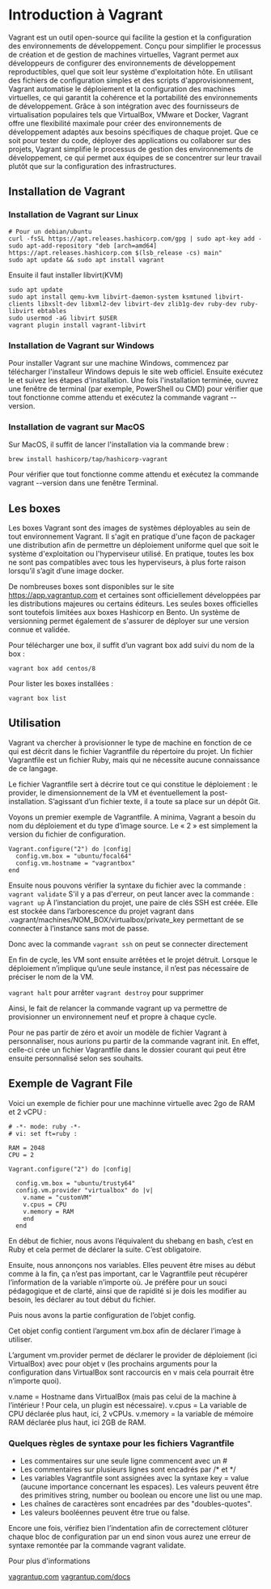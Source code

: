 
# Introduction à Vagrant

Vagrant est un outil open-source qui facilite la gestion et la configuration des environnements de développement. Conçu pour simplifier le processus de création et de gestion de machines virtuelles, Vagrant permet aux développeurs de configurer des environnements de développement reproductibles, quel que soit leur système d'exploitation hôte. En utilisant des fichiers de configuration simples et des scripts d'approvisionnement, Vagrant automatise le déploiement et la configuration des machines virtuelles, ce qui garantit la cohérence et la portabilité des environnements de développement. Grâce à son intégration avec des fournisseurs de virtualisation populaires tels que VirtualBox, VMware et Docker, Vagrant offre une flexibilité maximale pour créer des environnements de développement adaptés aux besoins spécifiques de chaque projet. Que ce soit pour tester du code, déployer des applications ou collaborer sur des projets, Vagrant simplifie le processus de gestion des environnements de développement, ce qui permet aux équipes de se concentrer sur leur travail plutôt que sur la configuration des infrastructures.

## Installation de Vagrant

### Installation de Vagrant sur Linux 


```shell
# Pour un debian/ubuntu
curl -fsSL https://apt.releases.hashicorp.com/gpg | sudo apt-key add -
sudo apt-add-repository "deb [arch=amd64] https://apt.releases.hashicorp.com $(lsb_release -cs) main"
sudo apt update && sudo apt install vagrant
```
Ensuite il faut installer libvirt(KVM)

```shell
sudo apt update
sudo apt install qemu-kvm libvirt-daemon-system ksmtuned libvirt-clients libxslt-dev libxml2-dev libvirt-dev zlib1g-dev ruby-dev ruby-libvirt ebtables
sudo usermod -aG libvirt $USER
vagrant plugin install vagrant-libvirt
```

### Installation de Vagrant sur Windows

Pour installer Vagrant sur une machine Windows, commencez par télécharger l'installeur Windows depuis le site web officiel. Ensuite exécutez le et suivez les étapes d'installation. Une fois l'installation terminée, ouvrez une fenêtre de terminal (par exemple, PowerShell ou CMD) pour vérifier que tout fonctionne comme attendu et exécutez la commande vagrant --version.

### Installation de vagrant sur MacOS

Sur MacOS, il suffit de lancer l'installation via la commande brew :

```shell
brew install hashicorp/tap/hashicorp-vagrant
```

Pour vérifier que tout fonctionne comme attendu et exécutez la commande vagrant --version dans une fenêtre Terminal.

## Les boxes

Les boxes Vagrant sont des images de systèmes déployables au sein de tout environnement Vagrant. Il s'agit en pratique d'une façon de packager une distribution afin de permettre un déploiement uniforme quel que soit le système d'exploitation ou l'hyperviseur utilisé. En pratique, toutes les box ne sont pas compatibles avec tous les hyperviseurs, à plus forte raison lorsqu’il s’agit d’une image docker.

De nombreuses boxes sont disponibles sur le site https://app.vagrantup.com et certaines sont officiellement développées par les distributions majeures ou certains éditeurs. Les seules boxes officielles sont toutefois limitées aux boxes Hashicorp en Bento. Un système de versionning permet également de s'assurer de déployer sur une version connue et validée.

Pour télécharger une box, il suffit d’un vagrant box add suivi du nom de la box :

```shell
vagrant box add centos/8
```
Pour lister les boxes installées :

```shell
vagrant box list
```
## Utilisation

Vagrant va chercher à provisionner le type de machine en fonction de ce qui est décrit dans le fichier Vagrantfile du répertoire du projet. Un fichier Vagrantfile est un fichier Ruby, mais qui ne nécessite aucune connaissance de ce langage.

Le fichier Vagrantfile sert à décrire tout ce qui constitue le déploiement : le provider, le dimensionnement de la VM et éventuellement la post-installation. S’agissant d’un fichier texte, il a toute sa place sur un dépôt Git.

Voyons un premier exemple de Vagrantfile. A minima, Vagrant a besoin du nom du déploiement et du type d’image source. Le « 2 » est simplement la version du fichier de configuration.

```file
Vagrant.configure("2") do |config|
  config.vm.box = "ubuntu/focal64"
  config.vm.hostname = "vagrantbox"
end
```

Ensuite nous pouvons vérifier la syntaxe du fichier avec la commande : `vagrant validate`
S'il y a pas d'erreur, on peut lancer avec la commande : `vagrant up`
À l’instanciation du projet, une paire de clés SSH est créée. Elle est stockée dans l’arborescence du projet vagrant dans .vagrant/machines/NOM_BOX/virtualbox/private_key permettant de se connecter à l’instance sans mot de passe.

Donc avec la commande `vagrant ssh` on peut se connecter directement 

En fin de cycle, les VM sont ensuite arrêtées et le projet détruit. Lorsque le déploiement n’implique qu’une seule instance, il n’est pas nécessaire de préciser le nom de la VM.

`vagrant halt` pour arrêter 
`vagrant destroy` pour supprimer

Ainsi, le fait de relancer la commande vagrant up va permettre de provisionner un environnement neuf et propre à chaque cycle.

Pour ne pas partir de zéro et avoir un modèle de fichier Vagrant à personnaliser, nous aurions pu partir de la commande vagrant init. En effet, celle-ci crée un fichier Vagrantfile dans le dossier courant qui peut être ensuite personnalisé selon ses souhaits.

##  Exemple de Vagrant File

Voici un exemple de fichier pour une machinne virtuelle avec 2go de RAM et 2 vCPU : 

```
# -*- mode: ruby -*-
# vi: set ft=ruby :

RAM = 2048
CPU = 2

Vagrant.configure("2") do |config|

  config.vm.box = "ubuntu/trusty64"
  config.vm.provider "virtualbox" do |v|
    v.name = "customVM"
    v.cpus = CPU
    v.memory = RAM
    end
  end
```
En début de fichier, nous avons l’équivalent du shebang en bash, c’est en Ruby et cela permet de déclarer la suite. C’est obligatoire.

Ensuite, nous annonçons nos variables. Elles peuvent être mises au début comme à la fin, ça n’est pas important, car le Vagrantfile peut récupérer l’information de la variable n’importe où. Je préfère pour un souci pédagogique et de clarté, ainsi que de rapidité si je dois les modifier au besoin, les déclarer au tout début du fichier.

Puis nous avons la partie configuration de l’objet config.

Cet objet config contient l’argument vm.box afin de déclarer l’image à utiliser.

L’argument vm.provider permet de déclarer le provider de déploiement (ici VirtualBox) avec pour objet v (les prochains arguments pour la configuration dans VirtualBox sont raccourcis en v mais cela pourrait être n’importe quoi).

v.name = Hostname dans VirtualBox (mais pas celui de la machine à l’intérieur ! Pour cela, un plugin est nécessaire).
v.cpus = La variable de CPU déclarée plus haut, ici, 2 vCPUs.
v.memory = la variable de mémoire RAM déclarée plus haut, ici 2GB de RAM.

### Quelques règles de syntaxe pour les fichiers Vagrantfile

- Les commentaires sur une seule ligne commencent avec un #
- Les commentaires sur plusieurs lignes sont encadrés par /* et */
- Les variables Vagrantfile sont assignées avec la syntaxe key = value (aucune importance concernant les espaces). Les valeurs peuvent être des primitives string, number ou boolean ou encore une list ou une map.
- Les chaînes de caractères sont encadrées par des "doubles-quotes".
- Les valeurs booléennes peuvent être true ou false.

Encore une fois, vérifiez bien l’indentation afin de correctement clôturer chaque bloc de configuration par un end sinon vous aurez une erreur de syntaxe remontée par la commande vagrant validate.


Pour plus d'informations

[vagrantup.com](http://vagrantup.com)
[vagrantup.com/docs](http://vagrantup.com/docs)
